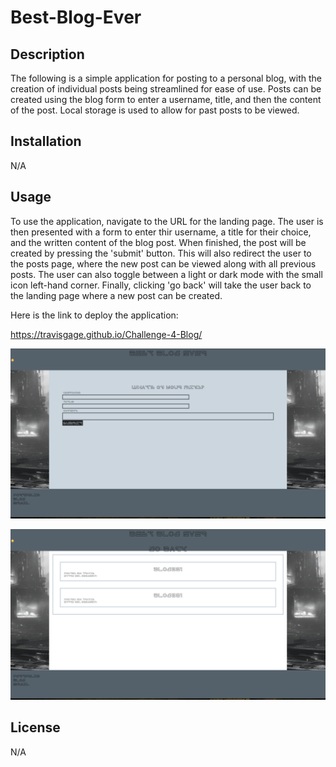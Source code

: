 # Best-Blog-Ever

## Description
The following is a simple application for posting to a personal blog, with the creation of individual posts being streamlined for ease of use. Posts can be created using the blog form to enter a username, title, and then the content of the post. Local storage is used to allow for past posts to be viewed.

## Installation
N/A

## Usage
To use the application, navigate to the URL for the landing page. The user is then presented with a form to enter thir username, a title for their choice, and the written content of the blog post. When finished, the post will be created by pressing the 'submit' button. This will also redirect the user to the posts page, where the new post can be viewed along with all previous posts. The user can also toggle between a light or dark mode with the small icon left-hand corner. Finally, clicking 'go back' will take the user back to the landing page where a new post can be created.

Here is the link to deploy the application:

https://travisgage.github.io/Challenge-4-Blog/


![Blog landing page](./assets/images/Blog%20screenshot%20dark%20mode.png)

![Blog Posts page](./assets/images/Blog%20screenshot%20posts.png)
 
## License
N/A
